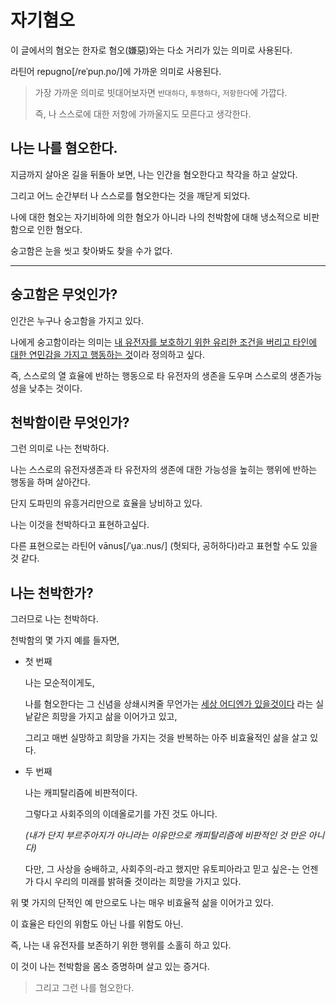 # 자기혐오

이 글에서의 혐오는 한자로 혐오(嫌惡)와는 다소 거리가 있는 의미로 사용된다.

라틴어 repugno[/reˈpuɲ.ɲo/]에 가까운 의미로 사용된다.

> 가장 가까운 의미로 빗대어보자면 `반대하다`, `투쟁하다`, `저항한다`에 가깝다.
>
> 즉, 나 스스로에 대한 저항에 가까울지도 모른다고 생각한다.

## 나는 나를 혐오한다.

지금까지 살아온 길을 뒤돌아 보면, 나는 인간을 혐오한다고 착각을 하고 살았다.

그리고 어느 순간부터 나 스스로를 혐오한다는 것을 깨닫게 되었다.

나에 대한 혐오는 자기비하에 의한 혐오가 아니라 나의 천박함에 대해 냉소적으로 비판함으로 인한 혐오다.

숭고함은 눈을 씻고 찾아봐도 찾을 수가 없다.

---

## 숭고함은 무엇인가?

인간은 누구나 숭고함을 가지고 있다.

나에게 숭고함이라는 의미는 <u>내 유전자를 보호하기 위한 유리한 조건을 버리고 타인에 대한 연민감을 가지고 행동하는 것</u>이라 정의하고 싶다.

즉, 스스로의 열 효율에 반하는 행동으로 타 유전자의 생존을 도우며 스스로의 생존가능성을 낮추는 것이다.

## 천박함이란 무엇인가?

그런 의미로 나는 천박하다.

나는 스스로의 유전자생존과 타 유전자의 생존에 대한 가능성을 높히는 행위에 반하는 행동을 하며 살아간다.

단지 도파민의 유흥거리만으로 효율을 낭비하고 있다. 

나는 이것을 천박하다고 표현하고싶다.

다른 표현으로는 라틴어 vānus[/ˈu̯aː.nus/] (헛되다, 공허하다)라고 표현할 수도 있을 것 같다.

## 나는 천박한가?

그러므로 나는 천박하다.

천박함의 몇 가지 예를 들자면,

* 첫 번째

    나는 모순적이게도, 
 
    나를 혐오한다는 그 신념을 상쇄시켜줄 무언가는 <u>세상 어디엔가 있을것이다</u> 라는 실낱같은 희망을 가지고 삶을 이어가고 있고,
 
    그리고 매번 실망하고 희망을 가지는 것을 반복하는 아주 비효율적인 삶을 살고 있다.

* 두 번째

    나는 캐피탈리즘에 비판적이다. 
    
    그렇다고 사회주의의 이데올로기를 가진 것도 아니다.

    _(내가 단지 부르주아지가 아니라는 이유만으로 캐피탈리즘에 비판적인 것 만은 아니다)_    
    
    다만, 그 사상을 숭배하고, 사회주의-라고 했지만 유토피아라고 믿고 싶은-는 언젠가 다시 우리의 미래를 밝혀줄 것이라는 희망을 가지고 있다.


위 몇 가지의 단적인 예 만으로도 나는 매우 비효율적 삶을 이어가고 있다.

이 효율은 타인의 위함도 아닌 나를 위함도 아닌.

즉, 나는 내 유전자를 보존하기 위한 행위를 소홀히 하고 있다.

이 것이 나는 천박함을 몸소 증명하며 살고 있는 증거다.

> 그리고 그런 나를 혐오한다.

